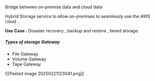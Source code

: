 Bridge between on-premise data and cloud data 

Hybrid Storage service to allow on-premises to seamlessly use the AWS cloud . 

**Use Case :**  Disaster recovery , backup and restore , tiered storage. 


 ##### Types of storage Gateway
* File Gateway
* Volume Gateway
* Tape Gateway

![[Pasted image 20250221123041.png]]


